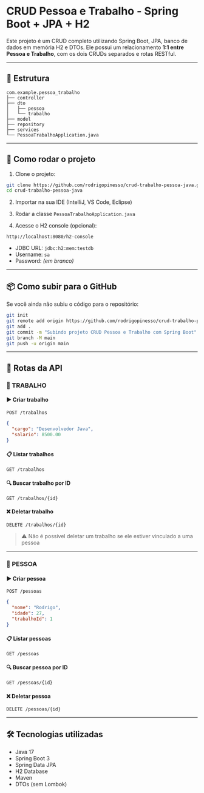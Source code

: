 # CRUD Pessoa e Trabalho - Spring Boot + JPA + H2

Este projeto é um CRUD completo utilizando Spring Boot, JPA, banco de dados em memória H2 e DTOs. Ele possui um relacionamento **1:1 entre Pessoa e Trabalho**, com os dois CRUDs separados e rotas RESTful.

---

## 📁 Estrutura

```
com.example.pessoa_trabalho
├── controller
├── dto
│   ├── pessoa
│   └── trabalho
├── model
├── repository
├── services
└── PessoaTrabalhoApplication.java
```

---

## 🚀 Como rodar o projeto

1. Clone o projeto:
```bash
git clone https://github.com/rodrigopinesso/crud-trabalho-pessoa-java.git
cd crud-trabalho-pessoa-java
```

2. Importar na sua IDE (IntelliJ, VS Code, Eclipse)

3. Rodar a classe `PessoaTrabalhoApplication.java`

4. Acesse o H2 console (opcional):
```
http://localhost:8080/h2-console
```
- JDBC URL: `jdbc:h2:mem:testdb`
- Username: `sa`
- Password: *(em branco)*

---

## 📦 Como subir para o GitHub

Se você ainda não subiu o código para o repositório:

```bash
git init
git remote add origin https://github.com/rodrigopinesso/crud-trabalho-pessoa-java.git
git add .
git commit -m "Subindo projeto CRUD Pessoa e Trabalho com Spring Boot"
git branch -M main
git push -u origin main
```

---

## 🔧 Rotas da API

### 📌 TRABALHO

#### ▶️ Criar trabalho
`POST /trabalhos`
```json
{
  "cargo": "Desenvolvedor Java",
  "salario": 8500.00
}
```

#### 📋 Listar trabalhos
`GET /trabalhos`

#### 🔍 Buscar trabalho por ID
`GET /trabalhos/{id}`

#### ❌ Deletar trabalho
`DELETE /trabalhos/{id}`

> ⚠️ Não é possível deletar um trabalho se ele estiver vinculado a uma pessoa

---

### 👤 PESSOA

#### ▶️ Criar pessoa
`POST /pessoas`
```json
{
  "nome": "Rodrigo",
  "idade": 27,
  "trabalhoId": 1
}
```

#### 📋 Listar pessoas
`GET /pessoas`

#### 🔍 Buscar pessoa por ID
`GET /pessoas/{id}`

#### ❌ Deletar pessoa
`DELETE /pessoas/{id}`

---

## 🛠 Tecnologias utilizadas
- Java 17
- Spring Boot 3
- Spring Data JPA
- H2 Database
- Maven
- DTOs (sem Lombok)
